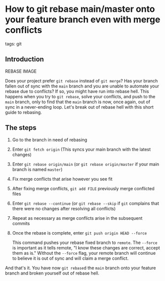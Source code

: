 # How to git rebase main/master onto your feature branch even with merge conflicts

tags: git

## Introduction

REBASE IMAGE

Does your project prefer `git rebase` instead of `git merge`? Has your branch
fallen out of sync with the `main` branch and you are unable to automate
your rebase due to conflicts? If so, you might have run into rebase hell.
This happens when you try to `git rebase`, solve your conflicts, and push to the
`main` branch, only to find that the `main` branch is now, once again, out of
sync in a never-ending loop. Let's break out of rebase hell with
this short guide to rebasing.

## The steps

1. Go to the branch in need of rebasing
2. Enter `git fetch origin` (This syncs your main branch with the latest changes)
3. Enter `git rebase origin/main` (or `git rebase origin/master` if your main branch is named `master`)
4. Fix merge conflicts that arise however you see fit
5. After fixing merge conflicts, `git add FILE` previously merge conflicted files
6. Enter `git rebase --continue` (or `git rebase --skip` if `git` complains that there were no changes after resolving all conflicts)
7. Repeat as necessary as merge conflicts arise in the subsequent commits
8. Once the rebase is complete, enter `git push origin HEAD --force`

    This command pushes your rebase fixed branch to `remote`. The `--force` is important
    as it tells remote, "I know these changes are correct, accept them as is."
    Without the `--force` flag, your remote branch will continue to believe
    it is out of sync and will claim a merge conflict.

And that's it. You have now `git rebase`d the `main` branch onto your
feature branch and broken yourself out of rebase hell.
